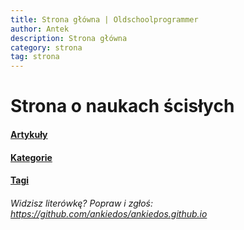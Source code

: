 ```yaml
---
title: Strona główna | Oldschoolprogrammer
author: Antek
description: Strona główna
category: strona
tag: strona
---
```

<!--layout: default-->

# Strona o naukach ścisłych
  #### <a href="https://ankiedos.github.io/blog.md">Artykuły</a>
  #### <a href="https://ankiedos.github.io/kategorie.md">Kategorie</a>
  #### <a href="https://ankiedos.github.io/tagi.md">Tagi</a>


###### Widzisz literówkę? Popraw i zgłoś: <https://github.com/ankiedos/ankiedos.github.io>
